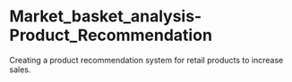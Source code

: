 # Market_basket_analysis-Product_Recommendation
Creating a product recommendation system for retail products to increase sales.
